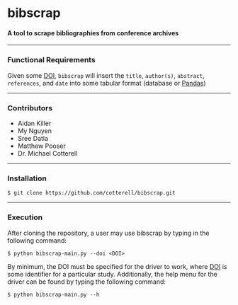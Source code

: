 # bibscrap
#### A tool to scrape bibliographies from conference archives
------
### Functional Requirements

Given some [DOI](https://en.wikipedia.org/wiki/Digital_object_identifier), `bibscrap` will insert the `title`, `author(s)`, `abstract`, `references`, and `date` into some tabular format (database or [Pandas](https://pandas.pydata.org/docs/))

------
### Contributors
- Aidan Killer
- My Nguyen
- Sree Datla
- Matthew Pooser
- Dr. Michael Cotterell

------------------------
### Installation

```
$ git clone https://github.com/cotterell/bibscrap.git
```

------------------------
### Execution

After cloning the repository, a user may use bibscrap by typing in the following command:

```
$ python bibscrap-main.py --doi <DOI>  
```

By minimum, the DOI must be specified for the driver to work, where [DOI](https://en.wikipedia.org/wiki/Digital_object_identifier) is some identifier for a particular study.
Additionally, the help menu for the driver can be found by typing the following command:

```
$ python bibscrap-main.py --h
```
